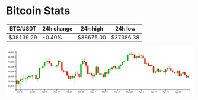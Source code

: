 # Bitcoin Stats

BTC/USDT|24h change|24h high|24h low|
|---|---|---|---|
|$38139.29|-0.40%|$38675.00|$37386.38|

<img src="./chart.svg">
